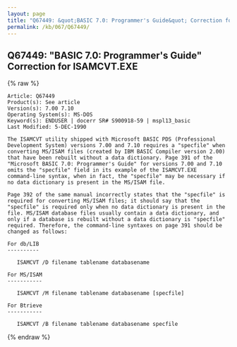 ```yaml
---
layout: page
title: "Q67449: &quot;BASIC 7.0: Programmer's Guide&quot; Correction for ISAMCVT.EXE"
permalink: /kb/067/Q67449/
---
```


## Q67449: &quot;BASIC 7.0: Programmer's Guide&quot; Correction for ISAMCVT.EXE

{% raw %}

	Article: Q67449
	Product(s): See article
	Version(s): 7.00 7.10
	Operating System(s): MS-DOS
	Keyword(s): ENDUSER | docerr SR# S900918-59 | mspl13_basic
	Last Modified: 5-DEC-1990
	
	The ISAMCVT utility shipped with Microsoft BASIC PDS (Professional
	Development System) versions 7.00 and 7.10 requires a "specfile" when
	converting MS/ISAM files (created by IBM BASIC Compiler version 2.00)
	that have been rebuilt without a data dictionary. Page 391 of the
	"Microsoft BASIC 7.0: Programmer's Guide" for versions 7.00 and 7.10
	omits the "specfile" field in its example of the ISAMCVT.EXE
	command-line syntax, when in fact, the "specfile" may be necessary if
	no data dictionary is present in the MS/ISAM file.
	
	Page 392 of the same manual incorrectly states that the "specfile" is
	required for converting MS/ISAM files; it should say that the
	"specfile" is required only when no data dictionary is present in the
	file. MS/ISAM database files usually contain a data dictionary, and
	only if a database is rebuilt without a data dictionary is "specfile"
	required. Therefore, the command-line syntaxes on page 391 should be
	changed as follows:
	
	For db/LIB
	----------
	
	   ISAMCVT /D filename tablename databasename
	
	For MS/ISAM
	-----------
	
	   ISAMCVT /M filename tablename databasename [specfile]
	
	For Btrieve
	-----------
	
	   ISAMCVT /B filename tablename databasename specfile

{% endraw %}
